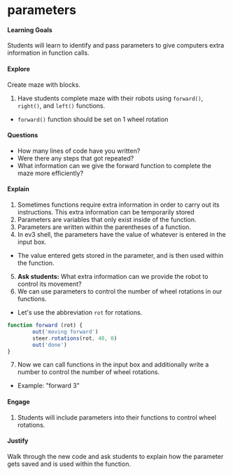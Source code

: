 # parameters

#### Learning Goals
Students will learn to identify and pass parameters to give computers extra information in function calls.

#### Explore
Create maze with blocks.

1. Have students complete maze with their robots using ```forward()```, ```right()```, and ```left()``` functions.
  + ```forward()``` function should be set on 1 wheel rotation

#### Questions
  + How many lines of code have you written?
  + Were there any steps that got repeated?
  + What information can we give the forward function to complete the maze more efficiently?


#### Explain
1. Sometimes functions require extra information in order to carry out its instructions. This extra information can be temporarily stored
2. Parameters are variables that only exist inside of the function.
3. Parameters are written within the parentheses of a function.
4. In ev3 shell, the parameters have the value of whatever is entered in the input box.
  + The value entered gets stored in the parameter, and is then used within the function.
5. **Ask students:** What extra information can we provide the robot to control its movement?
6. We can use parameters to control the number of wheel rotations in our functions.
  + Let's use the abbreviation ```rot``` for rotations.
```js
function forward (rot) {
        out('moving forward')
        steer.rotations(rot, 40, 0)
        out('done')
}
```

7. Now we can call functions in the input box and additionally write a number to control the number of wheel rotations.
  + Example: "forward 3"

#### Engage
1. Students will include parameters into their functions to control wheel rotations.


#### Justify
Walk through the new code and ask students to explain how the parameter gets saved and is used within the function.
